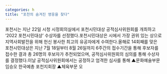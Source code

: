 ```yaml
---
categories: h
title: "포천의 숨겨진 영웅을 찾다"
---
```

포천시는 지난 22일 시청 시정회의실에서 포천시민대상 공적심사위원회를 개최하고 ‘2022 포천시민대상’ 수상자를 선정했다.포천시민대상은 시에서 가장 권위 있는 상으로 지역사회발전을 위해 헌신 봉사한 최고의 유공자에게 수여한다.올해로 14회째를 맞은 포천시민대상은 지난 7월 18일부터 8월 26일까지 6주간의 접수기간을 통해 후보자를 접수한 결과 총 26명의 후보자가 추천되었으며, 공적심사위원회의 심의를 통해 수상자를 결정했다.이날 공적심사위원회에서는 공정하고 엄격한 심사를 통해 ▲문화예술부문 임승오 한국예총 포천지회장 ▲체육부문 오